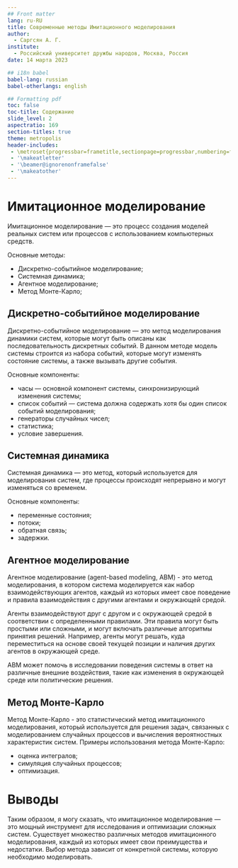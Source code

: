 ```yaml
---
## Front matter
lang: ru-RU
title: Современные методы Имитационного моделирования
author:
  - Саргсян А. Г.
institute:
  - Российский университет дружбы народов, Москва, Россия
date: 14 марта 2023

## i18n babel
babel-lang: russian
babel-otherlangs: english

## Formatting pdf
toc: false
toc-title: Содержание
slide_level: 2
aspectratio: 169
section-titles: true
theme: metropolis
header-includes:
 - \metroset{progressbar=frametitle,sectionpage=progressbar,numbering=fraction}
 - '\makeatletter'
 - '\beamer@ignorenonframefalse'
 - '\makeatother'
---
```


# Имитационное моделирование

Имитационное моделирование — это процесс создания моделей реальных систем или процессов с использованием компьютерных средств.

Основные методы:

- Дискретно-событийное моделирование;
- Системная динамика;
- Агентное моделирование;
- Метод Монте-Карло;

## Дискретно-событийное моделирование

Дискретно-событийное моделирование — это метод моделирования динамики систем, которые могут быть описаны как последовательность дискретных событий. В данном методе модель системы строится из набора событий, которые могут изменять состояние системы, а также вызывать другие события.

Основные компоненты:

- часы — основной компонент системы, синхронизирующий изменения системы;
- список событий — система должна содержать хотя бы один список событий моделирования;
- генераторы случайных чисел;
- статистика;
- условие завершения. 

## Системная динамика

Системная динамика — это метод, который используется для моделирования систем, где процессы происходят непрерывно и могут изменяться со временем.

Основные компоненты:

- переменные состояния;
- потоки; 
- обратная связь;
- задержки.

## Агентное моделирование

Агентное моделирование (agent-based modeling, ABM) - это метод моделирования, в котором система моделируется как набор взаимодействующих агентов, каждый из которых имеет свое поведение и правила взаимодействия с другими агентами и окружающей средой.

Агенты взаимодействуют друг с другом и с окружающей средой в соответствии с определенными правилами. Эти правила могут быть простыми или сложными, и могут включать различные алгоритмы принятия решений. Например, агенты могут решать, куда переместиться на основе своей текущей позиции и наличия других агентов в окружающей среде.

ABM может помочь в исследовании поведения системы в ответ на различные внешние воздействия, такие как изменения в окружающей среде или политические решения.



## Метод Монте-Карло

Метод Монте-Карло - это статистический метод имитационного моделирования, который используется для решения задач, связанных с моделированием случайных процессов и вычисления вероятностных характеристик систем.
Примеры использования метода Монте-Карло:

- оценка интегралов;
- симуляция случайных процессов;
- оптимизация.


# Выводы 

Таким образом, я могу сказать, что имитационное моделирование — это мощный инструмент для исследования и оптимизации сложных систем. Существует множество различных методов имитационного моделирования, каждый из которых имеет свои преимущества и недостатки. Выбор метода зависит от конкретной системы, которую необходимо моделировать. 


